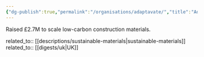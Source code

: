 ```yaml
---
{"dg-publish":true,"permalink":"/organisations/adaptavate/","title":"Adaptavate"}
---
```



Raised £2.7M to scale low-carbon construction materials.

related_to:: [[descriptions/sustainable-materials\|sustainable-materials]]
related_to:: [[digests/uk\|UK]]

